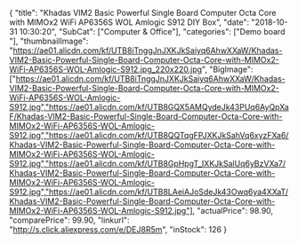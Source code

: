 {
	"title": "Khadas VIM2 Basic Powerful Single Board Computer Octa Core with MIMOx2 WiFi AP6356S WOL Amlogic S912 DIY Box",
	"date": "2018-10-31 10:30:20",
	"SubCat": ["Computer & Office"],
	"categories": ["Demo board "],
	"thumbnailImage": "https://ae01.alicdn.com/kf/UTB8iTnggJnJXKJkSaiyq6AhwXXaW/Khadas-VIM2-Basic-Powerful-Single-Board-Computer-Octa-Core-with-MIMOx2-WiFi-AP6356S-WOL-Amlogic-S912.jpg_220x220.jpg",
	"BigImage": ["https://ae01.alicdn.com/kf/UTB8iTnggJnJXKJkSaiyq6AhwXXaW/Khadas-VIM2-Basic-Powerful-Single-Board-Computer-Octa-Core-with-MIMOx2-WiFi-AP6356S-WOL-Amlogic-S912.jpg","https://ae01.alicdn.com/kf/UTB8GQX5AMQydeJk43PUq6AyQpXaF/Khadas-VIM2-Basic-Powerful-Single-Board-Computer-Octa-Core-with-MIMOx2-WiFi-AP6356S-WOL-Amlogic-S912.jpg","https://ae01.alicdn.com/kf/UTB8QQTqgFPJXKJkSahVq6xyzFXa6/Khadas-VIM2-Basic-Powerful-Single-Board-Computer-Octa-Core-with-MIMOx2-WiFi-AP6356S-WOL-Amlogic-S912.jpg","https://ae01.alicdn.com/kf/UTB8GpHpgT_IXKJkSalUq6yBzVXa7/Khadas-VIM2-Basic-Powerful-Single-Board-Computer-Octa-Core-with-MIMOx2-WiFi-AP6356S-WOL-Amlogic-S912.jpg","https://ae01.alicdn.com/kf/UTB8LAeiAJoSdeJk43Owq6ya4XXaT/Khadas-VIM2-Basic-Powerful-Single-Board-Computer-Octa-Core-with-MIMOx2-WiFi-AP6356S-WOL-Amlogic-S912.jpg"],
	"actualPrice": 98.90,
	"comparePrice": 99.90,
	"linkurl": "http://s.click.aliexpress.com/e/DEJ8R5m",
	"inStock": 126
}
